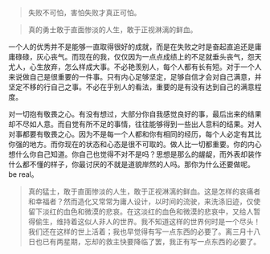 > 失败不可怕，害怕失败才真正可怕。

> 真的勇士敢于直面惨淡的人生，敢于正视淋漓的鲜血。

一个人的优秀并不是能够一直取得很好的成就，而是在失败之时是奋起直追还是庸庸碌碌，灰心丧气。而现在的我，仅仅因为一点点成绩上的不足就垂头丧气，怨天尤人，心生放弃，怎么样成大事。不必艳羡别人，每个人都有长有短。对于一个人来说做自己是很重要的一件事。只有内心足够坚定，足够自信才会对自己满意，并坚定不移的行自己之事。不必在乎别人的看法，重要的是有没有达到自己的满意程度。

对一切抱有敬畏之心。有没有想过，大部分你自我感觉良好的事，最后出来的结果却不尽如人意。而自觉有所不足的事情，往往能够得到一些出人意料的结果。对人对事都要有敬畏之心。因为不是每一个人都和你有相同的经历，每个人必定有其比你强的地方。而你现在的状态和心态是很不可取的。做人比一切都重要。你的内心想什么你自己知道。你自己也觉得不对不是吗？思想是那么的龌龊，而外表却装作什么都不懂的样子，你最讨厌的不就是道貌岸然的人吗。那你为什么还要做呢。be real。

>真的猛士，敢于直面惨淡的人生，敢于正视淋漓的鲜血。这是怎样的哀痛者和幸福者？然而造化又常常为庸人设计，以时间的流驶，来洗涤旧迹，仅使留下淡红的血色和微漠的悲哀。在这淡红的血色和微漠的悲哀中，又给人暂得偷生，维持着这似人非人的世界。我不知道这样的世界何时是一个尽头！
>我们还在这样的世上活着；我也早觉得有写一点东西的必要了。离三月十八日也已有两星期，忘却的救主快要降临了罢，我正有写一点东西的必要了。
